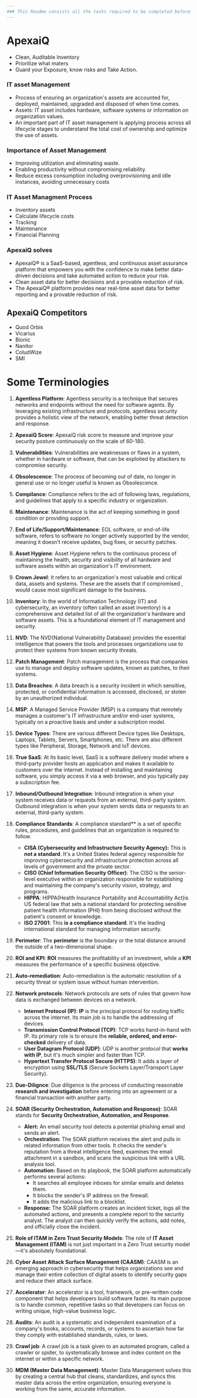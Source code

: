 ```yaml
---
### This Readme consists all the tasks required to be completed before the end of [WEEK1]
---
```

# ApexaiQ 
- Clean, Auditable Inventory
- Prioritize what maters
- Guard your Exposure, know risks and Take Action.

### IT asset Management
- Process of ensuring an organization's assets are accounted for, deployed, maintained, upgraded and disposed of when time comes.
- Assets: IT asset includes hardware, software systems or information on organization values.
- An important part of IT asset management is applying process across all lifecycle stages to understand the total cost of ownership and optimize the use of assets.

### Importance of Asset Management
- Improving utilization and eliminating waste.
- Enabling productivity without compromising reliability.
- Reduce excess consumption including overprovisioning and idle instances, avoiding unnecessary costs

### IT Asset Managment Process
- Inventory assets
- Calculate lifecycle costs
- Tracking
- Maintenance
- Financial Planning

### ApexaiQ solves
- ApexaiQ® is a SaaS-based, agentless, and continuous asset assurance platform that empowers you with the confidence to make better data-driven decisions and take automated action to reduce your risk.
- Clean asset data for better decisions and a provable reduction of risk.
- The ApexaiQ® platform provides near real-time asset data for better reporting and a provable reduction of risk.

## ApexaiQ Competitors
- Quod Orbis
- Vicarius
- Bionic
- Nanitor
- ColudWize
- SMI

# Some Terminologies
1. **Agentless Platform**: Agentless security is a technique that secures networks and endpoints without the need for software agents. By leveraging existing infrastructure and protocols, agentless security provides a holistic view of the network, enabling better threat detection and response.

2. **ApexaiQ Score**: ApexaiQ risk score to measure and improve your security posture continuously on the scale of 60-180.

3. **Vulnerabilities**: Vulnerabilities are weaknesses or flaws in a system, whether in hardware or software, that can be exploited by attackers to compromise security.

4. **Obsolescence**: The process of becoming out of date, no longer in general use or no longer useful is known as Obsolescence.

5. **Compilance**: Compliance refers to the act of following laws, regulations, and guidelines that apply to a specific industry or organization.

6. **Maintenance**: Maintenance is the act of keeping something in good condition or providing support.

7. **End of Life/Support/Maintenance**: EOL software, or end-of-life software, refers to software no longer actively supported by the vendor, meaning it doesn't receive updates, bug fixes, or security patches.

8. **Asset Hygiene**: Asset Hygiene refers to the continuous process of maintaining the health, security and visibility of all hardware and software assets within an organization's IT environment.

9. **Crown Jewel**: It refers to an organization's most valuable and critical data, assets and systems. These are the assets that if compromised , would cause most significant damage to the business.

10. **Inventory**: In the world of Information Technology (IT) and cybersecurity, an inventory (often called an asset inventory) is a comprehensive and detailed list of all the organization's hardware and software assets. This is a foundational element of IT management and security.

11. **NVD**: The NVD(National Vulnerability Database) provides the essential intelligence that powers the tools and processes organizations use to protect their systems from known security threats.

12. **Patch Management**: Patch management is the process that companies use to manage and deploy software updates, known as patches, to their systems.

13. **Data Breaches**: A data breach is a security incident in which sensitive, protected, or confidential information is accessed, disclosed, or stolen by an unauthorized individual.

14. **MSP**: A Managed Service Provider (MSP) is a company that remotely manages a customer's IT infrastructure and/or end-user systems, typically on a proactive basis and under a subscription model.

15. **Device Types**: There are various different Device types like Desktops, Laptops, Tablets, Servers, Smartphones, etc. There are also different types like Peripheral, Storage, Network and IoT devices.

16. **True SaaS**: At its basic level, SaaS is a software delivery model where a third-party provider hosts an application and makes it available to customers over the internet. Instead of installing and maintaining software, you simply access it via a web browser, and you typically pay a subscription fee.

17. **Inbound/Outbound Integration**: Inbound integration is when your system receives data or requests from an external, third-party system. Outbound integration is when your system sends data or requests to an external, third-party system.

18. **Compliance Standards**: A compliance standard** is a set of specific rules, procedures, and guidelines that an organization is required to follow.
      - **CISA (Cybersecurity and Infrastructure Security Agency):** This is **not a standard**. It's a United States federal agency responsible for improving cybersecurity and infrastructure protection across all levels of government and the private sector.
      - **CISO (Chief Information Security Officer)**: The CISO is the senior-level executive within an organization responsible for establishing and maintaining the company's security vision, strategy, and programs.
      - **HIPPA**: HIPPA(Health Insurance Portability and Accountability Act)is US federal law that sets a national standard for protecting sensitive patient health information (PHI) from being disclosed without the patient's consent or knowledge.
      - **ISO 27001**: This **is a compliance standard**. It's the leading international standard for managing information security.

19. **Perimeter**: The **perimeter** is the boundary or the total distance around the outside of a two-dimensional shape.

20. **ROI and KPI**: **ROI** measures the profitability of an investment, while a **KPI** measures the performance of a specific business objective.

21. **Auto-remediation**: Auto-remediation is the automatic resolution of a security threat or system issue without human intervention.

22. **Network protocols**: Network protocols are sets of rules that govern how data is exchanged between devices on a network.
      - **Internet Protocol (IP)**: **IP** is the principal protocol for routing traffic across the internet. Its main job is to handle the addressing of devices.
      - **Transmission Control Protocol (TCP)**: TCP works hand-in-hand with IP. Its primary role is to ensure the **reliable, ordered, and error-checked** delivery of data.
      - **User Datagram Protocol (UDP)**: UDP is another protocol that **works with IP**, but it's much simpler and faster than TCP.
      - **Hypertext Transfer Protocol Secure (HTTPS)**: It adds a layer of encryption using **SSL/TLS** (Secure Sockets Layer/Transport Layer Security).
23. **Due-Dilignce**: Due diligence is the process of conducting reasonable **research and investigation** before entering into an agreement or a financial transaction with another party.

24. **SOAR (Security Orchestration, Automation and Response)**: SOAR stands for **Security Orchestration, Automation, and Response**.
      - **Alert:** An email security tool detects a potential phishing email and sends an alert.
      - **Orchestration:** The SOAR platform receives the alert and pulls in related information from other tools. It checks the sender's reputation from a threat intelligence feed, examines the email attachment in a sandbox, and scans the suspicious link with a URL analysis tool.
      - **Automation:** Based on its playbook, the SOAR platform automatically performs several actions:
         - It searches all employee inboxes for similar emails and deletes them.
         - It blocks the sender's IP address on the firewall.
         - It adds the malicious link to a blocklist.
      - **Response:** The SOAR platform creates an incident ticket, logs all the automated actions, and presents a complete report to the security analyst. The analyst can then quickly verify the actions, add notes, and officially close the incident.
       
25. **Role of ITAM in Zero Trust Security Models**: The role of **IT Asset Management (ITAM)** is not just important in a Zero Trust security model—it's absolutely foundational.

26. **Cyber Asset Attack Surface Management (CAASM)**: CAASM is an emerging approach in cybersecurity that helps organizations see and manage their entire collection of digital assets to identify security gaps and reduce their attack surface.

27. **Accelerator**: An accelerator is a tool, framework, or pre-written code component that helps developers build software faster. Its main purpose is to handle common, repetitive tasks so that developers can focus on writing unique, high-value business logic.

28. **Audits**: An audit is a systematic and independent examination of a company's books, accounts, records, or systems to ascertain how far they comply with established standards, rules, or laws.

29. **Crawl job**: A crawl job is a task given to an automated program, called a crawler or spider, to systematically browse and index content on the internet or within a specific network.

30. **MDM (Master Data Management)**: Master Data Management solves this by creating a central hub that cleans, standardizes, and syncs this master data across the entire organization, ensuring everyone is working from the same, accurate information.

